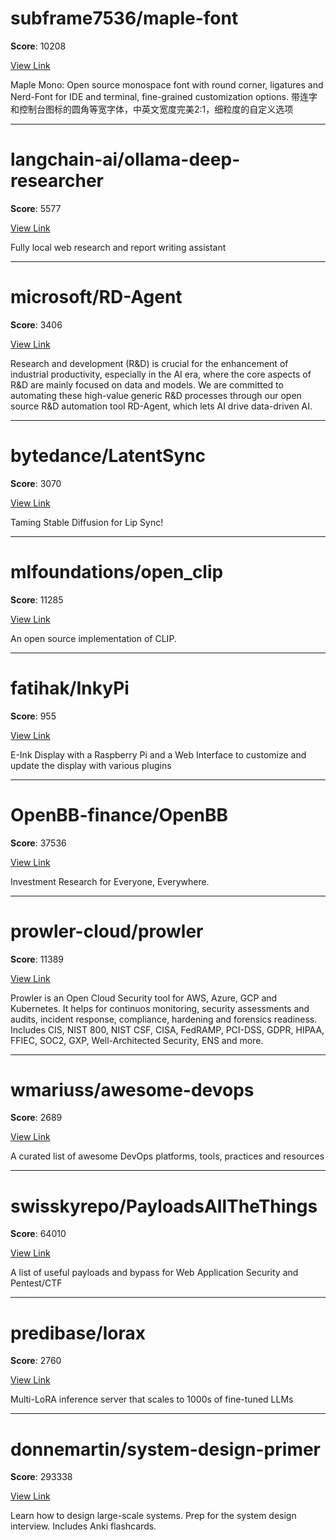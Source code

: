 
# subframe7536/maple-font

**Score**: 10208

[View Link](https://github.com/subframe7536/maple-font)

Maple Mono: Open source monospace font with round corner, ligatures and Nerd-Font for IDE and terminal, fine-grained customization options. 带连字和控制台图标的圆角等宽字体，中英文宽度完美2:1，细粒度的自定义选项

---

# langchain-ai/ollama-deep-researcher

**Score**: 5577

[View Link](https://github.com/langchain-ai/ollama-deep-researcher)

Fully local web research and report writing assistant

---

# microsoft/RD-Agent

**Score**: 3406

[View Link](https://github.com/microsoft/RD-Agent)

Research and development (R&D) is crucial for the enhancement of industrial productivity, especially in the AI era, where the core aspects of R&D are mainly focused on data and models. We are committed to automating these high-value generic R&D processes through our open source R&D automation tool RD-Agent, which lets AI drive data-driven AI.

---

# bytedance/LatentSync

**Score**: 3070

[View Link](https://github.com/bytedance/LatentSync)

Taming Stable Diffusion for Lip Sync!

---

# mlfoundations/open_clip

**Score**: 11285

[View Link](https://github.com/mlfoundations/open_clip)

An open source implementation of CLIP.

---

# fatihak/InkyPi

**Score**: 955

[View Link](https://github.com/fatihak/InkyPi)

E-Ink Display with a Raspberry Pi and a Web Interface to customize and update the display with various plugins

---

# OpenBB-finance/OpenBB

**Score**: 37536

[View Link](https://github.com/OpenBB-finance/OpenBB)

Investment Research for Everyone, Everywhere.

---

# prowler-cloud/prowler

**Score**: 11389

[View Link](https://github.com/prowler-cloud/prowler)

Prowler is an Open Cloud Security tool for AWS, Azure, GCP and Kubernetes. It helps for continuos monitoring, security assessments and audits, incident response, compliance, hardening and forensics readiness. Includes CIS, NIST 800, NIST CSF, CISA, FedRAMP, PCI-DSS, GDPR, HIPAA, FFIEC, SOC2, GXP, Well-Architected Security, ENS and more.

---

# wmariuss/awesome-devops

**Score**: 2689

[View Link](https://github.com/wmariuss/awesome-devops)

A curated list of awesome DevOps platforms, tools, practices and resources

---

# swisskyrepo/PayloadsAllTheThings

**Score**: 64010

[View Link](https://github.com/swisskyrepo/PayloadsAllTheThings)

A list of useful payloads and bypass for Web Application Security and Pentest/CTF

---

# predibase/lorax

**Score**: 2760

[View Link](https://github.com/predibase/lorax)

Multi-LoRA inference server that scales to 1000s of fine-tuned LLMs

---

# donnemartin/system-design-primer

**Score**: 293338

[View Link](https://github.com/donnemartin/system-design-primer)

Learn how to design large-scale systems. Prep for the system design interview. Includes Anki flashcards.
